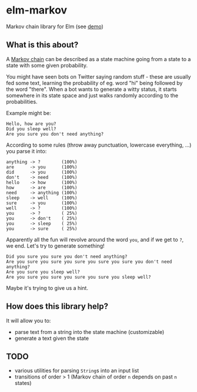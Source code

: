 elm-markov
==========

Markov chain library for Elm (see [demo](http://janiczek.github.io/elm-markov/))

## What is this about?

A [Markov chain](https://en.wikipedia.org/wiki/Markov_chain) can be described as a state machine going from a state to a state with some given probability.

You might have seen bots on Twitter saying random stuff - these are usually fed some text, learning the probability of eg. word "hi" being followed by the word "there". When a bot wants to generate a witty status, it starts somewhere in its state space and just walks randomly according to the probabilities.

Example might be:

```
Hello, how are you?
Did you sleep well?
Are you sure you don't need anything?
```

According to some rules (throw away punctuation, lowercase everything, ...) you parse it into:

```
anything -> ?        (100%)
are      -> you      (100%)
did      -> you      (100%)
don't    -> need     (100%)
hello    -> how      (100%)
how      -> are      (100%)
need     -> anything (100%)
sleep    -> well     (100%)
sure     -> you      (100%)
well     -> ?        (100%)
you      -> ?        ( 25%)
you      -> don't    ( 25%)
you      -> sleep    ( 25%)
you      -> sure     ( 25%)
```

Apparently all the fun will revolve around the word `you`, and if we get to `?`, we end. Let's try to generate something!

```
Did you sure you sure you don't need anything?
Are you sure you sure you sure you sure you sure you don't need anything?
Are you sure you sleep well?
Are you sure you sure you sure you sure you sleep well?
```

Maybe it's trying to give us a hint.

## How does this library help?

It will allow you to:

* parse text from a string into the state machine (customizable)
* generate a text given the state

## TODO

- various utilities for parsing `String`s into an input list
- transitions of order > 1 (Markov chain of order `n` depends on past `n` states)

